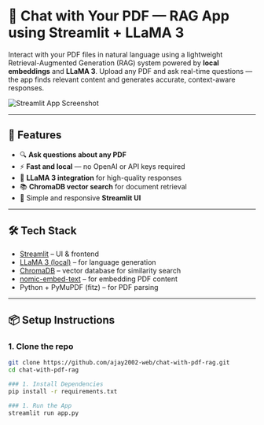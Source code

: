 # 📄 Chat with Your PDF — RAG App using Streamlit + LLaMA 3

Interact with your PDF files in natural language using a lightweight Retrieval-Augmented Generation (RAG) system powered by **local embeddings** and **LLaMA 3**. Upload any PDF and ask real-time questions — the app finds relevant content and generates accurate, context-aware responses.

![Streamlit App Screenshot](<img width="1897" height="827" alt="image" src="https://github.com/user-attachments/assets/c126047b-402c-42cb-8a5d-21073f01d931" />
) <!-- Replace with actual screenshot path -->

---

## 🚀 Features

- 🔍 **Ask questions about any PDF**  
- ⚡ **Fast and local** — no OpenAI or API keys required  
- 🧠 **LLaMA 3 integration** for high-quality responses  
- 📚 **ChromaDB vector search** for document retrieval  
- 🎨 Simple and responsive **Streamlit UI**

---

## 🛠️ Tech Stack

- [Streamlit](https://streamlit.io/) – UI & frontend
- [LLaMA 3 (local)](https://ollama.com/library/llama3) – for language generation
- [ChromaDB](https://www.trychroma.com/) – vector database for similarity search
- [nomic-embed-text](https://docs.nomic.ai/Nomic-Embed-Text/) – for embedding PDF content
- Python + PyMuPDF (fitz) – for PDF parsing

---

## 📦 Setup Instructions

### 1. Clone the repo
```bash
git clone https://github.com/ajay2002-web/chat-with-pdf-rag.git
cd chat-with-pdf-rag

### 1. Install Dependencies
pip install -r requirements.txt

### 1. Run the App
streamlit run app.py



